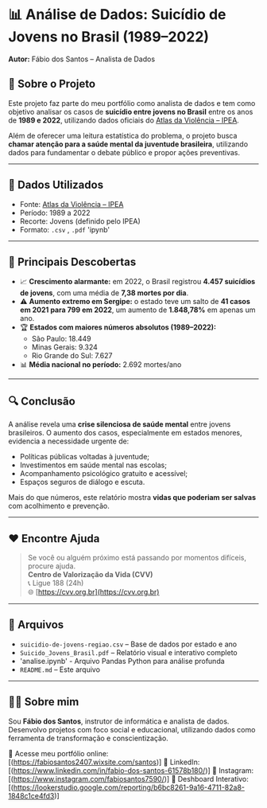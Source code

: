 # 📊 Análise de Dados: Suicídio de Jovens no Brasil (1989–2022)

**Autor:** Fábio dos Santos – Analista de Dados

## 🧠 Sobre o Projeto

Este projeto faz parte do meu portfólio como analista de dados e tem como objetivo analisar os casos de **suicídio entre jovens no Brasil** entre os anos de **1989 e 2022**, utilizando dados oficiais do [Atlas da Violência – IPEA](https://www.ipea.gov.br/atlasviolencia/filtros-series/16/suicidios).

Além de oferecer uma leitura estatística do problema, o projeto busca **chamar atenção para a saúde mental da juventude brasileira**, utilizando dados para fundamentar o debate público e propor ações preventivas.

---
## 📁 Dados Utilizados

- Fonte: [Atlas da Violência – IPEA](https://www.ipea.gov.br/atlasviolencia)
- Período: 1989 a 2022
- Recorte: Jovens (definido pelo IPEA)
- Formato: `.csv` , `.pdf` 'ipynb'
  
---
## 📌 Principais Descobertas

- 📈 **Crescimento alarmante:** em 2022, o Brasil registrou **4.457 suicídios de jovens**, com uma média de **7,38 mortes por dia**.
- ⚠️ **Aumento extremo em Sergipe:** o estado teve um salto de **41 casos em 2021 para 799 em 2022**, um aumento de **1.848,78%** em apenas um ano.
- 🏆 **Estados com maiores números absolutos (1989–2022):**
  - São Paulo: 18.449
  - Minas Gerais: 9.324
  - Rio Grande do Sul: 7.627
- 📊 **Média nacional no período:** 2.692 mortes/ano

---
## 🔍 Conclusão

A análise revela uma **crise silenciosa de saúde mental** entre jovens brasileiros. O aumento dos casos, especialmente em estados menores, evidencia a necessidade urgente de:

- Políticas públicas voltadas à juventude;
- Investimentos em saúde mental nas escolas;
- Acompanhamento psicológico gratuito e acessível;
- Espaços seguros de diálogo e escuta.

Mais do que números, este relatório mostra **vidas que poderiam ser salvas** com acolhimento e prevenção.

---
## ❤️ Encontre Ajuda

> Se você ou alguém próximo está passando por momentos difíceis, procure ajuda.  
> **Centro de Valorização da Vida (CVV)**  
> 📞 Ligue 188 (24h)  
> 🌐 [https://cvv.org.br](https://cvv.org.br)

---
## 📎 Arquivos

- `suicidio-de-jovens-regiao.csv` – Base de dados por estado e ano  
- `Suicido_Jovens_Brasil.pdf` – Relatório visual e interativo completo
- 'analise.ipynb' - Arquivo Pandas Python para análise profunda  
- `README.md` – Este arquivo

---
## 👨‍💻 Sobre mim

Sou **Fábio dos Santos**, instrutor de informática e analista de dados. Desenvolvo projetos com foco social e educacional, utilizando dados como ferramenta de transformação e conscientização.

🔗 Acesse meu portfólio online: [(https://fabiosantos2407.wixsite.com/santos)]
🔗 LinkedIn: [(https://www.linkedin.com/in/fabio-dos-santos-61578b180/)]
🔗 Instagram: [(https://www.instagram.com/fabiosantos7590/)]
🔗 Deshboard Interativo: [(https://lookerstudio.google.com/reporting/b6bc8261-9a16-4711-82a8-1848c1ce4fd3)]


